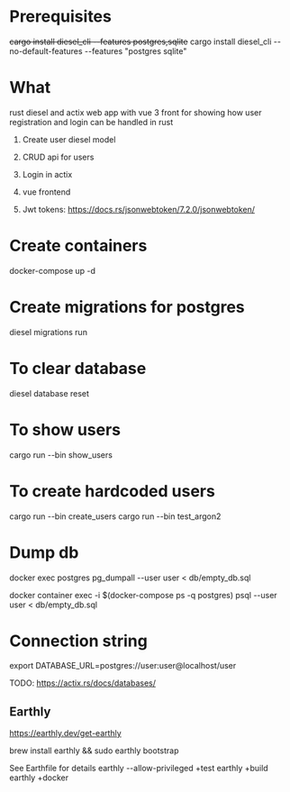# Prerequisites
~~cargo install diesel_cli --features postgres,sqlite~~
cargo install diesel_cli --no-default-features --features "postgres sqlite"

# What
rust diesel and actix web app with vue 3 front for showing how user registration and login can be handled in rust


1. Create user diesel model
2. CRUD api for users
3. Login in actix
4. vue frontend

5. Jwt tokens: https://docs.rs/jsonwebtoken/7.2.0/jsonwebtoken/

# Create containers
docker-compose up -d

# Create migrations for postgres
diesel migrations run

# To clear database
diesel database reset

# To show users
cargo run --bin show_users

# To create hardcoded users
cargo run --bin create_users
cargo run --bin test_argon2

# Dump db
docker exec postgres pg_dumpall --user user < db/empty_db.sql

docker container exec -i $(docker-compose ps -q postgres) psql --user user < db/empty_db.sql

# Connection string
export DATABASE_URL=postgres://user:user@localhost/user

TODO: https://actix.rs/docs/databases/

## Earthly
https://earthly.dev/get-earthly

brew install earthly && sudo earthly bootstrap

See Earthfile for details
earthly --allow-privileged +test
earthly +build
earthly +docker
